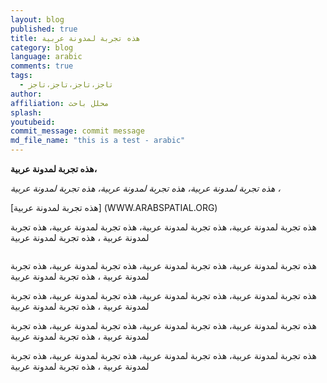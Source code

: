 ```yaml
---
layout: blog
published: true
title: هذه تجربة لمدونة عربية
category: blog
language: arabic
comments: true
tags: 
  - تاجز،تاجز،تاجز،تاجز
author: 
affiliation: محلل باحث
splash: 
youtubeid: 
commit_message: commit message
md_file_name: "this is a test - arabic"
---
```

**هذه تجربة لمدونة عربية،**


<!-- more -->


_هذه تجربة لمدونة عربية، هذه تجربة لمدونة عربية، هذه تجربة لمدونة عربية ،_



[هذه تجربة لمدونة عربية] (WWW.ARABSPATIAL.ORG)

هذه تجربة لمدونة عربية، هذه تجربة لمدونة عربية، هذه تجربة لمدونة عربية، هذه تجربة لمدونة عربية ، هذه تجربة لمدونة عربية



![]()

هذه تجربة لمدونة عربية، هذه تجربة لمدونة عربية، هذه تجربة لمدونة عربية، هذه تجربة لمدونة عربية ، هذه تجربة لمدونة عربية

هذه تجربة لمدونة عربية، هذه تجربة لمدونة عربية، هذه تجربة لمدونة عربية، هذه تجربة لمدونة عربية ، هذه تجربة لمدونة عربية

هذه تجربة لمدونة عربية، هذه تجربة لمدونة عربية، هذه تجربة لمدونة عربية، هذه تجربة لمدونة عربية ، هذه تجربة لمدونة عربية

هذه تجربة لمدونة عربية، هذه تجربة لمدونة عربية، هذه تجربة لمدونة عربية، هذه تجربة لمدونة عربية ، هذه تجربة لمدونة عربية